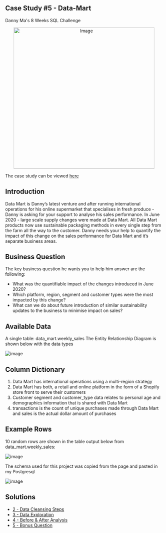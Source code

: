## Case Study #5 - Data-Mart
Danny Ma's 8 Weeks SQL Challenge

<p align="center">
<img src="https://8weeksqlchallenge.com/images/case-study-designs/5.png" alt="Image" width="450" height="450">

The case study can be viewed  [here](https://8weeksqlchallenge.com/case-study-5/)

## Introduction
Data Mart is Danny’s latest venture and after running international operations for his online supermarket that specialises in fresh produce - Danny is asking for your support to analyse his sales performance.
In June 2020 - large scale supply changes were made at Data Mart. All Data Mart products now use sustainable packaging methods in every single step from the farm all the way to the customer.
Danny needs your help to quantify the impact of this change on the sales performance for Data Mart and it’s separate business areas.

## Business Question
The key business question he wants you to help him answer are the following:
- What was the quantifiable impact of the changes introduced in June 2020?
- Which platform, region, segment and customer types were the most impacted by this change?
- What can we do about future introduction of similar sustainability updates to the business to minimise impact on sales?

## Available Data
A single table: data_mart.weekly_sales
The Entity Relationship Diagram is shown below with the data types

![image](https://github.com/kenny-ayo/Case-Study-5---Data-Mart/assets/92790075/edb79f79-dad6-4d47-9fb1-b8844d44e2fa)

## Column Dictionary
1.	Data Mart has international operations using a multi-region strategy
2.	Data Mart has both, a retail and online platform in the form of a Shopify store front to serve their customers
3.	Customer segment and customer_type data relates to personal age and demographics information that is shared with Data Mart
4.	transactions is the count of unique purchases made through Data Mart and sales is the actual dollar amount of purchases

## Example Rows
10 random rows are shown in the table output below from data_mart.weekly_sales:

![image](https://github.com/kenny-ayo/Case-Study-5---Data-Mart/assets/92790075/923d67ff-fd75-43a1-b6a9-71485158584c)

The schema used for this project was copied from the page and pasted in my Postgresql

![image](https://github.com/kenny-ayo/Case-Study-5---Data-Mart/assets/92790075/594ae1e6-1b6a-44cb-a08c-93afd64adcd1)

## Solutions
- [2 - Data Cleansing Steps](https://github.com/kenny-ayo/Case-Study-5---Data-Mart/blob/main/2%20-%20Data%20Cleansing%20Steps.md)
- [3 - Data Exploration](https://github.com/kenny-ayo/Case-Study-5---Data-Mart/blob/main/3%20-%20Data%20Exploration.md)
- [4 - Before & After Analysis](https://github.com/kenny-ayo/Case-Study-5---Data-Mart/blob/main/4%20-%20Before%20%26%20After%20Analysis.md)
- [5 - Bonus Question](https://github.com/kenny-ayo/Case-Study-5---Data-Mart/blob/main/5%20-%20Bonus%20Question.md)
